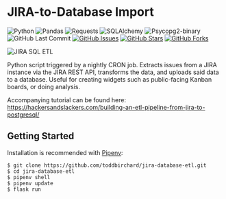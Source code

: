 # JIRA-to-Database Import

![Python](https://img.shields.io/badge/Python-v3.7-blue.svg?logo=python&longCache=true&logoColor=white&colorB=5e81ac&style=flat-square&colorA=4c566a)
![Pandas](https://img.shields.io/badge/Pandas-v0.23.0-blue.svg?logo=python&longCache=true&logoColor=white&colorB=5e81ac&style=flat-square&colorA=4c566a)
![Requests](https://img.shields.io/badge/Requests-v2.21.0-red.svg?longCache=true&logo=python&longCache=true&style=flat-square&logoColor=white&colorA=4c566a&colorB=5e81ac)
![SQLAlchemy](https://img.shields.io/badge/SQLAlchemy-v1.3.1-red.svg?longCache=true&style=flat-square&logo=scala&logoColor=white&colorA=4c566a&colorB=bf616a)
![Psycopg2-binary](https://img.shields.io/badge/Psycopg2--binary-v2.7.7-red.svg?longCache=true&logo=delicious&longCache=true&style=flat-square&logoColor=white&colorA=4c566a&colorB=bf616a)
![GitHub Last Commit](https://img.shields.io/github/last-commit/google/skia.svg?style=flat-square&colorA=4c566a&colorB=a3be8c&logo=GitHub)
[![GitHub Issues](https://img.shields.io/github/issues/toddbirchard/jira-database-etl.svg?style=flat-square&colorA=4c566a&colorB=ebcb8b&logo=GitHub)](https://github.com/toddbirchard/jira-database-etl/issues)
[![GitHub Stars](https://img.shields.io/github/stars/toddbirchard/jira-database-etl.svg?style=flat-square&colorA=4c566a&&colorB=ebcb8b&logo=GitHub)](https://github.com/toddbirchard/jira-database-etl/stargazers)
[![GitHub Forks](https://img.shields.io/github/forks/toddbirchard/jira-database-etl.svg?style=flat-square&colorA=4c566a&colorB=ebcb8b&logo=GitHub)](https://github.com/toddbirchard/jira-database-etl/network&logo=GitHub)


![JIRA SQL ETL](https://storage.googleapis.com/hackersandslackers-cdn/2019/03/jira-etl-3-3@2x.jpg)

Python script triggered by a nightly CRON job. Extracts issues from a JIRA instance via the JIRA REST API, transforms the data, and uploads said data to a database. Useful for creating widgets such as public-facing Kanban boards, or doing analysis.

Accompanying tutorial can be found here: https://hackersandslackers.com/building-an-etl-pipeline-from-jira-to-postgresql/


## Getting Started

Installation is recommended with [Pipenv](https://pipenv-fork.readthedocs.io/en/latest/):

```shell
$ git clone https://github.com/toddbirchard/jira-database-etl.git
$ cd jira-database-etl
$ pipenv shell
$ pipenv update
$ flask run
```
